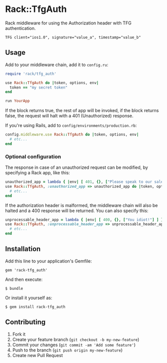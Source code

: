 # Rack::TfgAuth

Rack middleware for using the Authorization header with TFG authentication.

```
TFG client="ios1.0", signature="value_a", timestamp="value_b"
```

## Usage

Add to your middleware chain, add it to `config.ru`:

``` ruby
require 'rack/tfg_auth'

use Rack::TfgAuth do |token, options, env|
  token == "my secret token"
end

run YourApp
```

If the block returns true, the rest of app will be invoked, if the block
returns false, the request will halt with a 401 (Unauthorized) response.

If you're using Rails, add to `config/environments/production.rb`:

``` ruby
config.middleware.use Rack::TfgAuth do |token, options, env|
  # etc...
end
```

### Optional configuration

The response in case of an unauthorized request can be modified, by specifying
a Rack app, like this:

``` ruby
unauthorized_app = lambda { |env| [ 401, {}, ["Please speak to our sales dep. for access"] ] }
use Rack::TfgAuth, :unauthorized_app => unauthorized_app do |token, options, env|
  # etc...
end
```

If the authorization header is malformed, the middleware chain will also be
halted and a 400 response will be returned. You can also specify this:

``` ruby
unprocessable_header_app = lambda { |env| [ 400, {}, ["You idiot!"] ] }
use Rack::TfgAuth, :unprocessable_header_app => unprocessable_header_app do |token, options, env|
  # etc...
end
```

## Installation

Add this line to your application's Gemfile:

    gem 'rack-tfg_auth'

And then execute:

    $ bundle

Or install it yourself as:

    $ gem install rack-tfg_auth


## Contributing

1. Fork it
2. Create your feature branch (`git checkout -b my-new-feature`)
3. Commit your changes (`git commit -am 'Add some feature'`)
4. Push to the branch (`git push origin my-new-feature`)
5. Create new Pull Request

